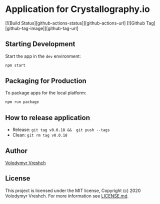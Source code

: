 # Application for Crystallography.io

[![Build Status][github-actions-status]][github-actions-url]
[![Github Tag][github-tag-image]][github-tag-url]

## Starting Development

Start the app in the `dev` environment:

```bash
npm start
```

## Packaging for Production

To package apps for the local platform:

```bash
npm run package
```

## How to release application

* Release: ``git tag v0.0.18 &&  git push --tags``
* Clean: ``git rm tag v0.0.18``

## Author

[Volodymyr Vreshch](https://vreshch.com)

## License

  This project is licensed under the MIT license, Copyright (c) 2020 Volodymyr Vreshch.
  For more information see [LICENSE.md](https://github.com/chemistry/app.crystallography.io/blob/master/LICENSE.md).
